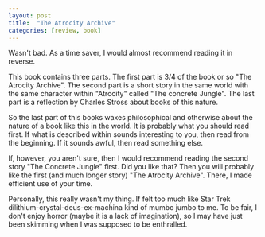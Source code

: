 ```yaml
---
layout: post
title:  "The Atrocity Archive"
categories: [review, book]
---
```


Wasn't bad. As a time saver, I would almost recommend reading it in reverse.

This book contains three parts. The first part is 3/4 of the book or so "The Atrocity Archive". The second part is a short story in the same world with the same character within "Atrocity" called "The concrete Jungle". The last part is a reflection by Charles Stross about books of this nature.

So the last part of this books waxes philosophical and otherwise about the nature of a book like this in the world. It is probably what you should read first. If what is described within sounds interesting to you, then read from the beginning. If it sounds awful, then read something else.

If, however, you aren't sure, then I would recommend reading the second story "The Concrete Jungle" first. Did  you like that? Then you will probably like the first (and much longer story) "The Atrocity Archive". There, I made efficient use of your time.

Personally, this really wasn't my thing. If felt too much like Star Trek dilithium-crystal-deus-ex-machina kind of mumbo jumbo to me. To be fair, I don't enjoy horror (maybe it is a lack of imagination), so I may have just been skimming when I was supposed to be enthralled.
